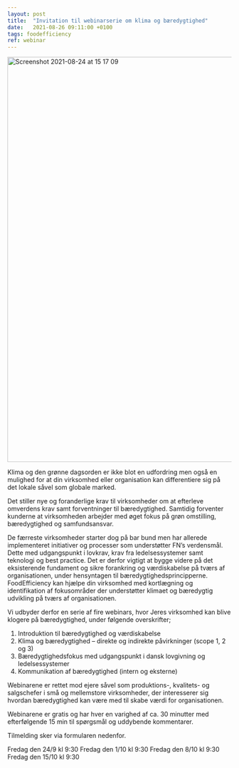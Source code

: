 ```yaml
---
layout: post
title:  "Invitation til webinarserie om klima og bæredygtighed"
date:   2021-08-26 09:11:00 +0100
tags: foodefficiency
ref: webinar
---
```


<img width="909" alt="Screenshot 2021-08-24 at 15 17 09" src="https://user-images.githubusercontent.com/75361000/130623686-7719b258-53a2-401b-89b0-0a0fa133193e.png">

Klima og den grønne dagsorden er ikke blot en udfordring men også en mulighed for at din virksomhed eller organisation kan differentiere sig på det lokale såvel som globale marked. 

Det stiller nye og foranderlige krav til virksomheder om at efterleve omverdens krav samt forventninger til bæredygtighed. Samtidig forventer kunderne at virksomheden arbejder med øget fokus på grøn omstilling, bæredygtighed og samfundsansvar.

De færreste virksomheder starter dog på bar bund men har allerede implementeret initiativer og processer som understøtter FN’s verdensmål. Dette med udgangspunkt i lovkrav, krav fra ledelsessystemer samt teknologi og best practice. Det er derfor vigtigt at bygge videre på det eksisterende fundament og sikre forankring og værdiskabelse på tværs af organisationen, under hensyntagen til bæredygtighedsprincipperne.  
FoodEfficiency kan hjælpe din virksomhed med kortlægning og identifikation af fokusområder der understøtter klimaet og bæredygtig udvikling på tværs af organisationen.

Vi udbyder derfor en serie af fire webinars, hvor Jeres virksomhed kan blive klogere på bæredygtighed, under følgende overskrifter;

1.	Introduktion til bæredygtighed og værdiskabelse 
2.	Klima og bæredygtighed – direkte og indirekte påvirkninger (scope 1, 2 og 3)
3.	Bæredygtighedsfokus med udgangspunkt i dansk lovgivning og ledelsessystemer 
4.	Kommunikation af bæredygtighed (intern og eksterne)

Webinarene er rettet mod ejere såvel som produktions-, kvalitets- og salgschefer i små og mellemstore virksomheder, der interesserer sig hvordan bæredygtighed kan være med til skabe værdi for organisationen.

Webinarene er gratis og har hver en varighed af ca. 30 minutter med efterfølgende 15 min til spørgsmål og uddybende kommentarer. 

Tilmelding sker via formularen nedenfor.

Fredag den 24/9 kl 9:30
Fredag den 1/10 kl 9:30
Fredag den 8/10 kl 9:30
Fredag den 15/10 kl 9:30

